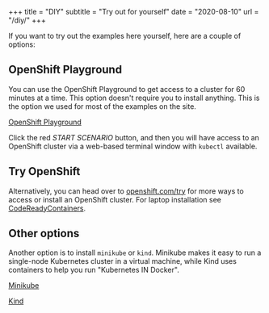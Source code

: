 +++
title = "DIY"
subtitle = "Try out for yourself"
date = "2020-08-10"
url = "/diy/"
+++

If you want to try out the examples here yourself, here are a couple of options:

## OpenShift Playground
You can use the OpenShift Playground to get access to a cluster for 60 minutes at a time. This option doesn't require you to install anything. This is the option we used for most of the examples on the site.

[OpenShift Playground](https://learn.openshift.com/playgrounds/openshift45)

Click the red *START SCENARIO* button, and then you will have access to an OpenShift cluster via a web-based terminal window with `kubectl` available.

## Try OpenShift
Alternatively, you can head over to [openshift.com/try](https://openshift.com/try) for more ways to access or install an OpenShift cluster. For laptop installation see [CodeReadyContainers](https://code-ready.github.io/crc/).

## Other options
Another option is to install `minikube` or `kind`.  Minikube makes it easy to run a single-node Kubernetes cluster in a virtual machine, while Kind uses containers to help you run "Kubernetes IN Docker".

[Minikube](https://kubernetes.io/docs/tasks/tools/install-minikube/)

[Kind](https://kind.sigs.k8s.io/docs/user/quick-start/)
